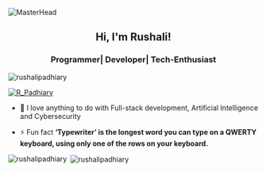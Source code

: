 ![MasterHead](https://i.pinimg.com/originals/44/c7/c1/44c7c1f3fbd68b2151c37af5f08198f1.gif)
<h2 align="center"><p>Hi, I'm Rushali!</p></h2>
<h3 align="center">Programmer| Developer| Tech-Enthusiast</h3>
<p align="left"> <img src="https://komarev.com/ghpvc/?username=rushalipadhiary&label=Profile%20views&color=0e75b6&style=flat" alt="rushalipadhiary" /> </p>

<p align="left"> <a href="https://twitter.com/R_Padhiary" target="blank"><img src="https://img.shields.io/twitter/follow/R_Padhiary?logo=twitter&style=for-the-badge" alt="R_Padhiary" /></a> </p>

- 💬 I love anything to do with Full-stack development, Artificial Intelligence and Cybersecurity

- ⚡ Fun fact **‘Typewriter’ is the longest word you can type on a QWERTY keyboard, using only one of the rows on your keyboard.**

<p><img align="left" src="https://github-readme-stats.vercel.app/api/top-langs?username=rushalipadhiary&show_icons=true&locale=en&layout=compact&theme=radical" alt="rushalipadhiary" /></p>
<p>&nbsp;<img align="center" src="https://github-readme-stats.vercel.app/api?username=rushalipadhiary&show_icons=true&locale=en&theme=radical" alt="rushalipadhiary" /></p>
